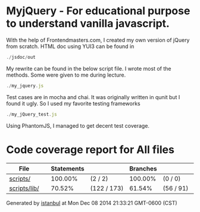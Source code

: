 MyjQuery - For educational purpose to understand vanilla javascript.
========
With the help of Frontendmasters.com, I created my own version of jQuery from scratch.
HTML doc using YUI3 can be found in
```javascript
./jsdoc/out
```
My rewrite can be found in the below script file. I wrote most of the methods. Some were given to me during lecture.
```javascript
./my_jquery.js
```
Test cases are in mocha and chai. It was originally written in qunit but I found it ugly. So I used my favorite testing frameworks
```javascript
./my_jQuery_test.js
````
Using PhantomJS, I managed to get decent test coverage.
<!-- saved from url=(0038)http://192.168.239.152:9004/index.html -->
<html lang="en" class="yui3-js-enabled"><head><meta http-equiv="Content-Type" content="text/html; charset=UTF-8">
<style type="text/css"></style><link charset="utf-8" rel="stylesheet" id="yui_3_6_0_1_1418096055503_2" href="http://yui.yahooapis.com/combo?3.6.0/build/widget-base/assets/skins/sam/widget-base.css&3.6.0/build/datatable-base/assets/skins/sam/datatable-base.css&3.6.0/build/datatable-message/assets/skins/sam/datatable-message.css&3.6.0/build/datatable-sort/assets/skins/sam/datatable-sort.css"><script charset="utf-8" id="yui_3_6_0_1_1418096055503_4" src="./Code coverage report for All files_files/combo" async=""></script><script charset="utf-8" id="yui_3_6_0_1_1418096055503_5" src="./Code coverage report for All files_files/combo(1)" async=""></script><script charset="utf-8" id="yui_3_6_0_1_1418096055503_6" src="./Code coverage report for All files_files/combo(2)" async=""></script></head>
<body>
<div class="header medium">
<h1>Code coverage report for <span class="entity">All files</span></h1>
<div class="path"></div>
</div>
<div class="body">
<div class="coverage-summary"><div id="yui_3_6_0_1_1418096055503_61" class="yui3-widget yui3-datatable yui3-datatable-sortable"><div id="yui_3_6_0_1_1418096055503_63" class="yui3-datatable-content"><table cellspacing="0" class="yui3-datatable-table" id="yui_3_6_0_1_1418096055503_206"><colgroup id="yui_3_6_0_1_1418096055503_277"><col><col><col><col><col><col><col><col><col><col></colgroup><thead class="yui3-datatable-columns" id="yui_3_6_0_1_1418096055503_209"><tr><th id="yui_3_6_0_1_1418096055503_89" colspan="1" rowspan="1" class="yui3-datatable-header file yui3-datatable-sorted yui3-datatable-first-header yui3-datatable-col-file yui3-datatable-sortable-column" scope="col" data-yui3-col-id="file" aria-sort="ascending" title="Reverse sort by File" aria-labelledby="yui_3_6_0_1_1418096055503_89"><div class="yui3-datatable-sort-liner" tabindex="0">File<span class="yui3-datatable-sort-indicator"></span></div></th><th id="yui_3_6_0_1_1418096055503_90" colspan="1" rowspan="1" class="yui3-datatable-header pic yui3-datatable-col-pic yui3-datatable-sortable-column" scope="col" data-yui3-col-id="pic" title="Sort by " aria-labelledby="yui_3_6_0_1_1418096055503_90"><div class="yui3-datatable-sort-liner" tabindex="0"> <span class="yui3-datatable-sort-indicator"></span></div></th><th id="yui_3_6_0_1_1418096055503_91" colspan="1" rowspan="1" class="yui3-datatable-header pct yui3-datatable-col-statements yui3-datatable-sortable-column" scope="col" data-yui3-col-id="statements" title="Sort by Statements" aria-labelledby="yui_3_6_0_1_1418096055503_91"><div class="yui3-datatable-sort-liner" tabindex="0">Statements<span class="yui3-datatable-sort-indicator"></span></div></th><th id="yui_3_6_0_1_1418096055503_92" colspan="1" rowspan="1" class="yui3-datatable-header abs yui3-datatable-col-statements_raw yui3-datatable-sortable-column" scope="col" data-yui3-col-id="statements_raw" title="Sort by " aria-labelledby="yui_3_6_0_1_1418096055503_92"><div class="yui3-datatable-sort-liner" tabindex="0"> <span class="yui3-datatable-sort-indicator"></span></div></th><th id="yui_3_6_0_1_1418096055503_93" colspan="1" rowspan="1" class="yui3-datatable-header pct yui3-datatable-col-branches yui3-datatable-sortable-column" scope="col" data-yui3-col-id="branches" title="Sort by Branches" aria-labelledby="yui_3_6_0_1_1418096055503_93"><div class="yui3-datatable-sort-liner" tabindex="0">Branches<span class="yui3-datatable-sort-indicator"></span></div></th><th id="yui_3_6_0_1_1418096055503_94" colspan="1" rowspan="1" class="yui3-datatable-header abs yui3-datatable-col-branches_raw yui3-datatable-sortable-column" scope="col" data-yui3-col-id="branches_raw" title="Sort by " aria-labelledby="yui_3_6_0_1_1418096055503_94"><div class="yui3-datatable-sort-liner" tabindex="0"> <span class="yui3-datatable-sort-indicator"></span></div></th><th id="yui_3_6_0_1_1418096055503_95" colspan="1" rowspan="1" class="yui3-datatable-header pct yui3-datatable-col-functions yui3-datatable-sortable-column" scope="col" data-yui3-col-id="functions" title="Sort by Functions" aria-labelledby="yui_3_6_0_1_1418096055503_95"><div class="yui3-datatable-sort-liner" tabindex="0">Functions<span class="yui3-datatable-sort-indicator"></span></div></th><th id="yui_3_6_0_1_1418096055503_96" colspan="1" rowspan="1" class="yui3-datatable-header abs yui3-datatable-col-functions_raw yui3-datatable-sortable-column" scope="col" data-yui3-col-id="functions_raw" title="Sort by " aria-labelledby="yui_3_6_0_1_1418096055503_96"><div class="yui3-datatable-sort-liner" tabindex="0"> <span class="yui3-datatable-sort-indicator"></span></div></th><th id="yui_3_6_0_1_1418096055503_97" colspan="1" rowspan="1" class="yui3-datatable-header pct yui3-datatable-col-lines yui3-datatable-sortable-column" scope="col" data-yui3-col-id="lines" title="Sort by Lines" aria-labelledby="yui_3_6_0_1_1418096055503_97"><div class="yui3-datatable-sort-liner" tabindex="0">Lines<span class="yui3-datatable-sort-indicator"></span></div></th><th id="yui_3_6_0_1_1418096055503_98" colspan="1" rowspan="1" class="yui3-datatable-header abs yui3-datatable-col-lines_raw yui3-datatable-sortable-column" scope="col" data-yui3-col-id="lines_raw" title="Sort by " aria-labelledby="yui_3_6_0_1_1418096055503_98"><div class="yui3-datatable-sort-liner" tabindex="0"> <span class="yui3-datatable-sort-indicator"></span></div></th></tr></thead><tbody class="yui3-datatable-data"><tr id="yui_3_6_0_1_1418096055503_259" data-yui3-record="model_1" class="yui3-datatable-even "><td class="yui3-datatable-col-file file yui3-datatable-sorted yui3-datatable-cell file high"><a href="http://192.168.239.152:9004/scripts/index.html">scripts/</a></td><td class="yui3-datatable-col-pic pic yui3-datatable-cell pic high"><span class="cover-fill cover-full" style="width: 100px;"></span><span class="cover-empty" style="width:0px;"></span></td><td class="yui3-datatable-col-statements pct yui3-datatable-cell pct high">100.00%</td><td class="yui3-datatable-col-statements_raw abs yui3-datatable-cell abs high">(2&nbsp;/&nbsp;2)</td><td class="yui3-datatable-col-branches pct yui3-datatable-cell pct high">100.00%</td><td class="yui3-datatable-col-branches_raw abs yui3-datatable-cell abs high">(0&nbsp;/&nbsp;0)</td><td class="yui3-datatable-col-functions pct yui3-datatable-cell pct high">100.00%</td><td class="yui3-datatable-col-functions_raw abs yui3-datatable-cell abs high">(0&nbsp;/&nbsp;0)</td><td class="yui3-datatable-col-lines pct yui3-datatable-cell pct high">100.00%</td><td class="yui3-datatable-col-lines_raw abs yui3-datatable-cell abs high">(2&nbsp;/&nbsp;2)</td></tr><tr id="yui_3_6_0_1_1418096055503_260" data-yui3-record="model_2" class="yui3-datatable-odd "><td class="yui3-datatable-col-file file yui3-datatable-sorted yui3-datatable-cell file medium"><a href="http://192.168.239.152:9004/scripts/lib/index.html">scripts/lib/</a></td><td class="yui3-datatable-col-pic pic yui3-datatable-cell pic medium"><span class="cover-fill" style="width: 70px;"></span><span class="cover-empty" style="width:30px;"></span></td><td class="yui3-datatable-col-statements pct yui3-datatable-cell pct medium">70.52%</td><td class="yui3-datatable-col-statements_raw abs yui3-datatable-cell abs medium">(122&nbsp;/&nbsp;173)</td><td class="yui3-datatable-col-branches pct yui3-datatable-cell pct medium">61.54%</td><td class="yui3-datatable-col-branches_raw abs yui3-datatable-cell abs medium">(56&nbsp;/&nbsp;91)</td><td class="yui3-datatable-col-functions pct yui3-datatable-cell pct medium">70.18%</td><td class="yui3-datatable-col-functions_raw abs yui3-datatable-cell abs medium">(40&nbsp;/&nbsp;57)</td><td class="yui3-datatable-col-lines pct yui3-datatable-cell pct medium">70.52%</td><td class="yui3-datatable-col-lines_raw abs yui3-datatable-cell abs medium">(122&nbsp;/&nbsp;173)</td></tr></tbody></table></div></div></div>
</div>
<div class="footer">
<div class="meta">Generated by <a href="http://istanbul-js.org/" target="_blank">istanbul</a> at Mon Dec 08 2014 21:33:21 GMT-0600 (CST)</div>
</div>
<script src="./Code coverage report for All files_files/prettify.js"></script>
<script src="./Code coverage report for All files_files/yui-min.js"></script><div id="yui3-css-stamp" style="position: absolute !important; visibility: hidden !important" class=""></div>
<script>
YUI().use('datatable', function (Y) {
var formatters = {
pct: function (o) {
o.className += o.record.get('classes')[o.column.key];
try {
return o.value.toFixed(2) + '%';
} catch (ex) { return o.value + '%'; }
},
html: function (o) {
o.className += o.record.get('classes')[o.column.key];
return o.record.get(o.column.key + '_html');
}
},
defaultFormatter = function (o) {
o.className += o.record.get('classes')[o.column.key];
return o.value;
};
function getColumns(theadNode) {
var colNodes = theadNode.all('tr th'),
cols = [],
col;
colNodes.each(function (colNode) {
col = {
key: colNode.getAttribute('data-col'),
label: colNode.get('innerHTML') || ' ',
sortable: !colNode.getAttribute('data-nosort'),
className: colNode.getAttribute('class'),
type: colNode.getAttribute('data-type'),
allowHTML: colNode.getAttribute('data-html') === 'true' || colNode.getAttribute('data-fmt') === 'html'
};
col.formatter = formatters[colNode.getAttribute('data-fmt')] || defaultFormatter;
cols.push(col);
});
return cols;
}
function getRowData(trNode, cols) {
var tdNodes = trNode.all('td'),
i,
row = { classes: {} },
node,
name;
for (i = 0; i < cols.length; i += 1) {
name = cols[i].key;
node = tdNodes.item(i);
row[name] = node.getAttribute('data-value') || node.get('innerHTML');
row[name + '_html'] = node.get('innerHTML');
row.classes[name] = node.getAttribute('class');
//Y.log('Name: ' + name + '; Value: ' + row[name]);
if (cols[i].type === 'number') { row[name] = row[name] * 1; }
}
//Y.log(row);
return row;
}
function getData(tbodyNode, cols) {
var data = [];
tbodyNode.all('tr').each(function (trNode) {
data.push(getRowData(trNode, cols));
});
return data;
}
function replaceTable(node) {
if (!node) { return; }
var cols = getColumns(node.one('thead')),
data = getData(node.one('tbody'), cols),
table,
parent = node.get('parentNode');
table = new Y.DataTable({
columns: cols,
data: data,
sortBy: 'file'
});
parent.set('innerHTML', '');
table.render(parent);
}
Y.on('domready', function () {
replaceTable(Y.one('div.coverage-summary table'));
if (typeof prettyPrint === 'function') {
prettyPrint();
}
});
});
</script>
</body></html>
